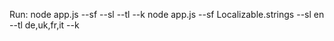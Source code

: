 Run:
node app.js --sf <source file> --sl <source lang> --tl <translate lang> --k <google api key>
node app.js --sf Localizable.strings --sl en --tl de,uk,fr,it --k <google api key>